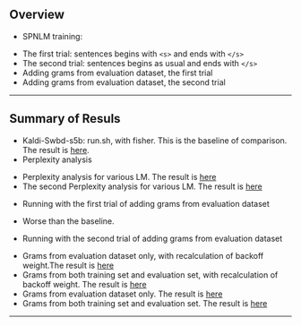 ## Overview
 * SPNLM training:
  - The first trial: sentences begins with `<s>` and ends with `</s>`
  - The second trial: sentences begins as usual and ends with `</s>`
  - Adding grams from evaluation dataset, the first trial 
  - Adding grams from evaluation dataset, the second trial

---

## Summary of Resuls
 * Kaldi-Swbd-s5b: run.sh, with fisher. This is the baseline of comparison. The result is <a href='Results/kaldi_result'>here</a>.  
 * Perplexity analysis
 - Perplexity analysis for various LM. The result is <a href='Results/ppl_analysis'>here</a>
 - The second Perplexity analysis for various LM. The result is <a href='Results/ppl_analysis2'>here</a>
 * Running with the first trial of adding grams from evaluation dataset
 - Worse than the baseline.
 
 * Running with the second trial of adding grams from evaluation dataset
 - Grams from evaluation dataset only, with recalculation of backoff weight.The result is <a href='Results/eval_v2_rebow'>here</a>
 - Grams from both training set and evaluation set, with recalculation of backoff weight. The result is <a href='Results/sw1_addeval2_rebow'>here</a> 
 - Grams from evaluation dataset only. The result is <a href='Results/eval_v2'>here</a>
 - Grams from both training set and evaluation set. The result is <a href='Results/sw1_addeval2'>here</a>
---

 
 
